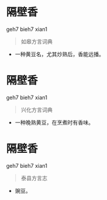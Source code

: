 # 隔壁香
geh7 bieh7 xian1
> 如皋方言词典
- 一种黄豆名，尤其炒熟后，香能远播。

# 隔壁香
geh7 bieh7 xian1
> 兴化方言词典
- 一种晚熟黄豆，在烹煮时有香味。

# 隔壁香
geh7 bieh7 xian1
> 泰县方言志
- 豌豆。
